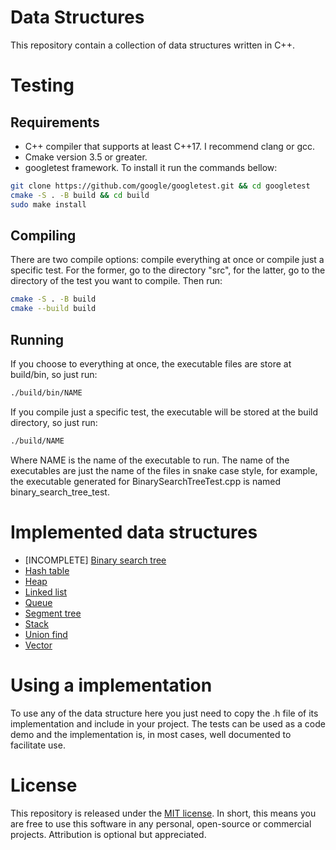 # Data Structures

This repository contain a collection of data structures written in C++.

# Testing

## Requirements

 - C++ compiler that supports at least C++17. I recommend clang or gcc.
 - Cmake version 3.5 or greater.
 - googletest framework. To install it run the commands bellow:
```bash
git clone https://github.com/google/googletest.git && cd googletest
cmake -S . -B build && cd build
sudo make install
```
## Compiling

There are two compile options: compile everything at once or compile just a 
specific test. For the former, go to the directory "src", for the latter, go to 
the directory of the test you want to compile. Then run: 
```bash
cmake -S . -B build
cmake --build build
```
## Running

If you choose to everything at once, the executable files are store at 
build/bin, so just run: 
```bash
./build/bin/NAME
```
If you compile just a specific test, the executable will be stored at the build
directory, so just run:
```bash
./build/NAME
```
Where NAME is the name of the executable to run. The name of the executables are
just the name of the files in snake case style, for example, the executable 
generated for BinarySearchTreeTest.cpp is named binary_search_tree_test.

# Implemented data structures

- [INCOMPLETE] [Binary search tree](src/include/BinarySearchTree/BinarySearchTree.h)
- [Hash table](src/include/HashTable/HashTableSeparateChaining.h)
- [Heap](src/include/Heap/Heap.h)
- [Linked list](src/include/LinkedList/DoubleLinkedList.h)
- [Queue](src/include/Queue/Queue.h)
- [Segment tree](src/include/SegmentTree/SegmentTree.h)
- [Stack](src/include/Stack/Stack.h)
- [Union find](src/include/UnionFind/UnionFind.h)
- [Vector](src/include/Vector/Vector.h)

# Using a implementation

To use any of the data structure here you just need to copy the .h file of its
implementation and include in your project. The tests can be used as a code demo
and the implementation is, in most cases, well documented to facilitate use.

# License

This repository is released under the [MIT license](https://opensource.org/licenses/MIT).
In short, this means you are free to use this software in any personal, 
open-source or commercial projects. Attribution is optional but appreciated.
